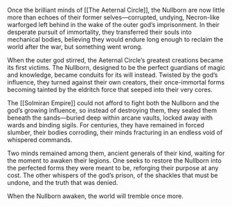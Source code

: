 Once the brilliant minds of [[The Aeternal Circle]], the Nullborn are now little more than echoes of their former selves—corrupted, undying, Necron-like warforged left behind in the wake of the outer god’s imprisonment. In their desperate pursuit of immortality, they transferred their souls into mechanical bodies, believing they would endure long enough to reclaim the world after the war, but something went wrong.

When the outer god stirred, the Aeternal Circle’s greatest creations became its first victims. The Nullborn, designed to be the perfect guardians of magic and knowledge, became conduits for its will instead. Twisted by the god’s influence, they turned against their own creators, their once-immortal forms becoming tainted by the eldritch force that seeped into their very cores.

The [[Solmiran Empire]] could not afford to fight both the Nullborn and the god’s growing influence, so instead of destroying them, they sealed them beneath the sands—buried deep within arcane vaults, locked away with wards and binding sigils. For centuries, they have remained in forced slumber, their bodies corroding, their minds fracturing in an endless void of whispered commands.

Two minds remained among them, ancient generals of their kind, waiting for the moment to awaken their legions. One seeks to restore the Nullborn into the perfected forms they were meant to be, reforging their purpose at any cost. The other whispers of the god’s prison, of the shackles that must be undone, and the truth that was denied.

When the Nullborn awaken, the world will tremble once more.